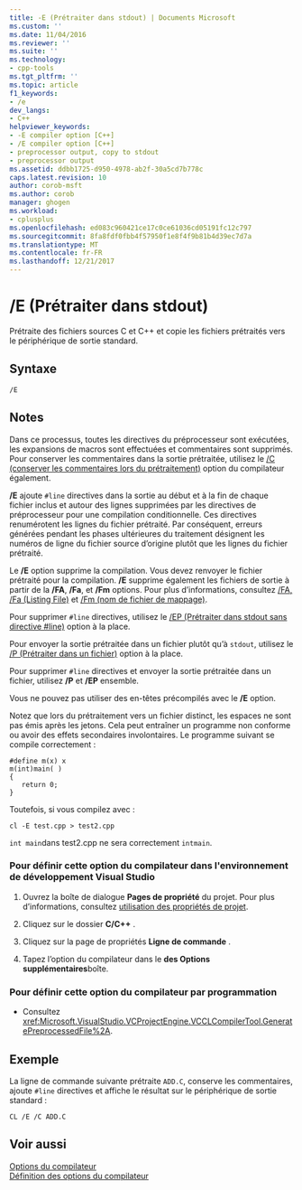 ```yaml
---
title: -E (Prétraiter dans stdout) | Documents Microsoft
ms.custom: ''
ms.date: 11/04/2016
ms.reviewer: ''
ms.suite: ''
ms.technology:
- cpp-tools
ms.tgt_pltfrm: ''
ms.topic: article
f1_keywords:
- /e
dev_langs:
- C++
helpviewer_keywords:
- -E compiler option [C++]
- /E compiler option [C++]
- preprocessor output, copy to stdout
- preprocessor output
ms.assetid: ddbb1725-d950-4978-ab2f-30a5cd7b778c
caps.latest.revision: 10
author: corob-msft
ms.author: corob
manager: ghogen
ms.workload:
- cplusplus
ms.openlocfilehash: ed083c960421ce17c0ce61036cd05191fc12c797
ms.sourcegitcommit: 8fa8fdf0fbb4f57950f1e8f4f9b81b4d39ec7d7a
ms.translationtype: MT
ms.contentlocale: fr-FR
ms.lasthandoff: 12/21/2017
---
```

# <a name="e-preprocess-to-stdout"></a>/E (Prétraiter dans stdout)
Prétraite des fichiers sources C et C++ et copie les fichiers prétraités vers le périphérique de sortie standard.  
  
## <a name="syntax"></a>Syntaxe  
  
```  
/E  
```  
  
## <a name="remarks"></a>Notes  
 Dans ce processus, toutes les directives du préprocesseur sont exécutées, les expansions de macros sont effectuées et commentaires sont supprimés. Pour conserver les commentaires dans la sortie prétraitée, utilisez le [/C (conserver les commentaires lors du prétraitement)](../../build/reference/c-preserve-comments-during-preprocessing.md) option du compilateur également.  
  
 **/E** ajoute `#line` directives dans la sortie au début et à la fin de chaque fichier inclus et autour des lignes supprimées par les directives de préprocesseur pour une compilation conditionnelle. Ces directives renumérotent les lignes du fichier prétraité. Par conséquent, erreurs générées pendant les phases ultérieures du traitement désignent les numéros de ligne du fichier source d’origine plutôt que les lignes du fichier prétraité.  
  
 Le **/E** option supprime la compilation. Vous devez renvoyer le fichier prétraité pour la compilation. **/E** supprime également les fichiers de sortie à partir de la **/FA**, **/Fa**, et **/Fm** options. Pour plus d’informations, consultez [/FA, /Fa (Listing File)](../../build/reference/fa-fa-listing-file.md) et [/Fm (nom de fichier de mappage)](../../build/reference/fm-name-mapfile.md).  
  
 Pour supprimer `#line` directives, utilisez le [/EP (Prétraiter dans stdout sans directive #line)](../../build/reference/ep-preprocess-to-stdout-without-hash-line-directives.md) option à la place.  
  
 Pour envoyer la sortie prétraitée dans un fichier plutôt qu’à `stdout`, utilisez le [/P (Prétraiter dans un fichier)](../../build/reference/p-preprocess-to-a-file.md) option à la place.  
  
 Pour supprimer `#line` directives et envoyer la sortie prétraitée dans un fichier, utilisez **/P** et **/EP** ensemble.  
  
 Vous ne pouvez pas utiliser des en-têtes précompilés avec le **/E** option.  
  
 Notez que lors du prétraitement vers un fichier distinct, les espaces ne sont pas émis après les jetons. Cela peut entraîner un programme non conforme ou avoir des effets secondaires involontaires. Le programme suivant se compile correctement :  
  
```  
#define m(x) x  
m(int)main( )  
{  
   return 0;  
}  
```  
  
 Toutefois, si vous compilez avec :  
  
```  
cl -E test.cpp > test2.cpp  
```  
  
 `int main`dans test2.cpp ne sera correctement `intmain`.  
  
### <a name="to-set-this-compiler-option-in-the-visual-studio-development-environment"></a>Pour définir cette option du compilateur dans l'environnement de développement Visual Studio  
  
1.  Ouvrez la boîte de dialogue **Pages de propriété** du projet. Pour plus d’informations, consultez [utilisation des propriétés de projet](../../ide/working-with-project-properties.md).  
  
2.  Cliquez sur le dossier **C/C++** .  
  
3.  Cliquez sur la page de propriétés **Ligne de commande** .  
  
4.  Tapez l’option du compilateur dans le **des Options supplémentaires**boîte.  
  
### <a name="to-set-this-compiler-option-programmatically"></a>Pour définir cette option du compilateur par programmation  
  
-   Consultez <xref:Microsoft.VisualStudio.VCProjectEngine.VCCLCompilerTool.GeneratePreprocessedFile%2A>.  
  
## <a name="example"></a>Exemple  
 La ligne de commande suivante prétraite `ADD.C`, conserve les commentaires, ajoute `#line` directives et affiche le résultat sur le périphérique de sortie standard :  
  
```  
CL /E /C ADD.C  
```  
  
## <a name="see-also"></a>Voir aussi  
 [Options du compilateur](../../build/reference/compiler-options.md)   
 [Définition des options du compilateur](../../build/reference/setting-compiler-options.md)